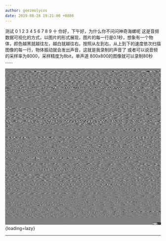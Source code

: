 ```yaml
---
author: geezmolycos
date: 2019-08-28 19:21:00 +0800
---
```


测试 0 1 2 3 4 5 6 7 8 9 十 你好，下午好，为什么你不问问神奇海螺呢 这是音频数据可视化的方式，以图片的形式展现，图片的每一行是0.1秒，想象有一个物体，颜色越黑就越往左，越白就越往右。按照从左到右，从上到下的速度依次扫描图像的每一行，物体振动就会发出声音，这就是我录制的声音了 或者可以说音频的采样率为8000，采样精度为8bit，单声道 800x800的图像就可以录制80秒 ……

![](/images/qq-zone/2019-08-28-bim.png){loading=lazy}

---
